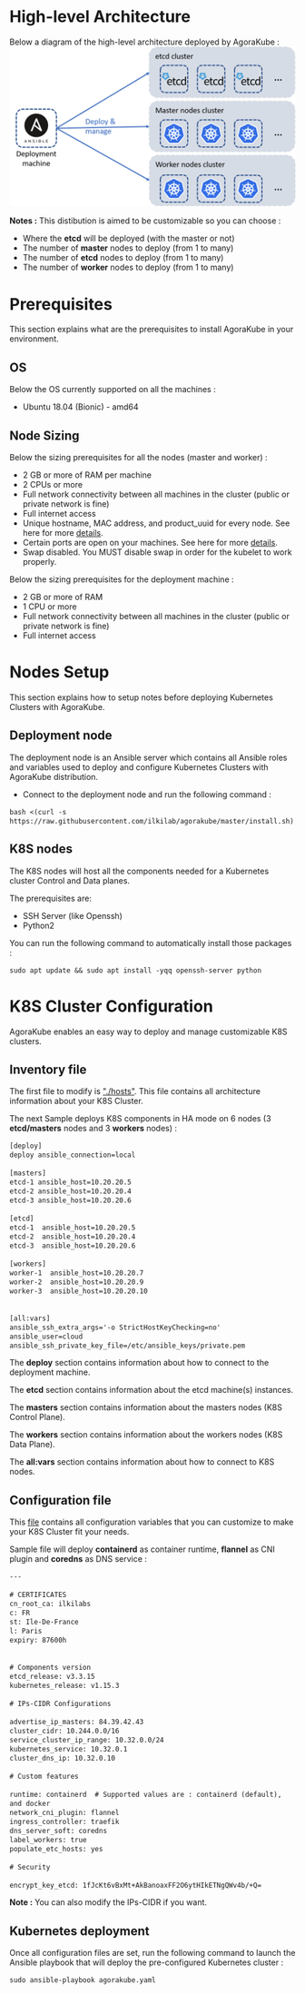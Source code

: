 # High-level Architecture

Below a diagram of the high-level architecture deployed by AgoraKube :
![Architecture](../images/AgoraKube_diagram.png)

**Notes :** This distibution is aimed to be customizable so you can choose : 
 - Where the **etcd** will be deployed (with the master or not) 
 - The number of **master** nodes to deploy (from 1 to many)
 - The number of **etcd** nodes to deploy (from 1 to many)
 - The number of **worker** nodes to deploy (from 1 to many)
 
 # Prerequisites

This section explains what are the prerequisites to install AgoraKube in your environment.

## OS

Below the OS currently supported on all the machines :
  - Ubuntu 18.04 (Bionic) - amd64
  
## Node Sizing

Below the sizing prerequisites for all the nodes (master and worker) :
- 2 GB or more of RAM per machine
- 2 CPUs or more
- Full network connectivity between all machines in the cluster (public or private network is fine)
- Full internet access
- Unique hostname, MAC address, and product_uuid for every node. See here for more [details](https://kubernetes.io/docs/setup/production-environment/tools/kubeadm/install-kubeadm/#verify-the-mac-address-and-product-uuid-are-unique-for-every-node).
- Certain ports are open on your machines. See here for more [details](https://kubernetes.io/docs/setup/production-environment/tools/kubeadm/install-kubeadm/#check-required-ports).
- Swap disabled. You MUST disable swap in order for the kubelet to work properly.

Below the sizing prerequisites for the deployment machine :
- 2 GB or more of RAM
- 1 CPU or more
- Full network connectivity between all machines in the cluster (public or private network is fine)
- Full internet access

# Nodes Setup

This section explains how to setup notes before deploying Kubernetes Clusters with AgoraKube.

## Deployment node

The deployment node is an Ansible server which contains all Ansible roles and variables used to deploy and configure Kubernetes Clusters with AgoraKube distribution.

- Connect to the deployment node and run the following command :
```
bash <(curl -s https://raw.githubusercontent.com/ilkilab/agorakube/master/install.sh)
```


## K8S nodes

The K8S nodes will host all the components needed for a Kubernetes cluster Control and Data planes.

The prerequisites are:
- SSH Server (like Openssh)
- Python2

You can run the following command to automatically install those packages :
```
sudo apt update && sudo apt install -yqq openssh-server python
```

# K8S Cluster Configuration

AgoraKube enables an easy way to deploy and manage customizable K8S clusters.

## Inventory file

The first file to modify is ["./hosts"](../hosts). This file contains all architecture information about your K8S Cluster.

The next Sample deploys K8S components in HA mode on 6 nodes (3 **etcd/masters** nodes and 3 **workers** nodes) :

```
[deploy]
deploy ansible_connection=local

[masters]
etcd-1 ansible_host=10.20.20.5
etcd-2 ansible_host=10.20.20.4
etcd-3 ansible_host=10.20.20.6

[etcd]
etcd-1  ansible_host=10.20.20.5
etcd-2  ansible_host=10.20.20.4
etcd-3  ansible_host=10.20.20.6

[workers]
worker-1  ansible_host=10.20.20.7
worker-2  ansible_host=10.20.20.9
worker-3  ansible_host=10.20.20.10


[all:vars]
ansible_ssh_extra_args='-o StrictHostKeyChecking=no'
ansible_user=cloud
ansible_ssh_private_key_file=/etc/ansible_keys/private.pem
```

The **deploy** section contains information about how to connect to the deployment machine.

The **etcd** section contains information about the etcd machine(s) instances.

The **masters** section contains information about the masters nodes (K8S Control Plane).

The **workers** section contains information about the workers nodes (K8S Data Plane).

The **all:vars** section contains information about how to connect to K8S nodes.


## Configuration file

This [file](../group_vars/all.yaml) contains all configuration variables that you can customize to make your K8S Cluster fit your needs.

Sample file will deploy **containerd** as container runtime, **flannel** as CNI plugin and **coredns** as DNS service : 

```
---

# CERTIFICATES
cn_root_ca: ilkilabs
c: FR
st: Ile-De-France
l: Paris
expiry: 87600h


# Components version
etcd_release: v3.3.15
kubernetes_release: v1.15.3

# IPs-CIDR Configurations
 
advertise_ip_masters: 84.39.42.43
cluster_cidr: 10.244.0.0/16
service_cluster_ip_range: 10.32.0.0/24
kubernetes_service: 10.32.0.1
cluster_dns_ip: 10.32.0.10

# Custom features

runtime: containerd  # Supported values are : containerd (default), and docker
network_cni_plugin: flannel
ingress_controller: traefik
dns_server_soft: coredns
label_workers: true
populate_etc_hosts: yes

# Security

encrypt_key_etcd: 1fJcKt6vBxMt+AkBanoaxFF2O6ytHIkETNgQWv4b/+Q=
```

**Note :** You can also modify the IPs-CIDR if you want.

## Kubernetes deployment

Once all configuration files are set, run the following command to launch the Ansible playbook that will deploy the pre-configured Kubernetes cluster :

```
sudo ansible-playbook agorakube.yaml
```

